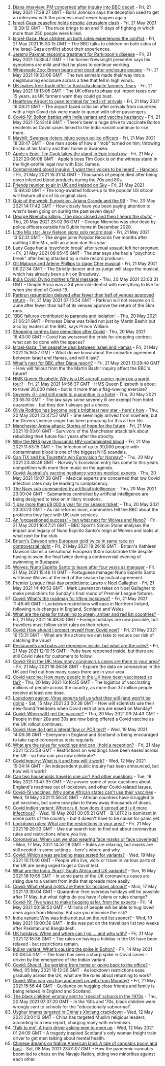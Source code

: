 1. [Diana interview: PM concerned after inquiry into BBC deceit](https://www.bbc.co.uk/news/uk-57200207) - Fri, 21 May 2021 17:38:27 GMT - Boris Johnson says the deception used to get an interview with the princess must never happen again.
2. [Israel-Gaza ceasefire holds despite Jerusalem clash](https://www.bbc.co.uk/news/world-middle-east-57195537) - Fri, 21 May 2021 19:39:12 GMT - The truce brings to an end 11 days of fighting in which more than 250 people were killed.
3. [Israel-Gaza: How children on both sides experienced the conflict](https://www.bbc.co.uk/news/world-middle-east-57203350) - Fri, 21 May 2021 15:30:15 GMT - The BBC talks to children on both sides of the Israel-Gaza conflict about their experiences.
4. [Jeremy Paxman receiving treatment for Parkinson's disease](https://www.bbc.co.uk/news/entertainment-arts-57206289) - Fri, 21 May 2021 15:38:47 GMT - The former Newsnight presenter says his symptoms are mild and that he plans to continue working.
5. [Whipsnade Zoo: Brown bears shot dead after enclosure escape](https://www.bbc.co.uk/news/uk-england-beds-bucks-herts-57207961) - Fri, 21 May 2021 19:33:06 GMT - The two animals made their way into a neighbouring enclosure across a tree that fell in high winds.
6. [UK makes free-trade offer to Australia despite farmers' fears](https://www.bbc.co.uk/news/uk-politics-57198607) - Fri, 21 May 2021 18:13:05 GMT - The UK offers to phase out import taxes over 15 years, as UK farmers warn they could go bust.
7. [Heathrow Airport to open terminal for 'red list' arrivals](https://www.bbc.co.uk/news/business-57206018) - Fri, 21 May 2021 16:08:21 GMT - The airport faced criticism after arrivals from countries with a high Covid risk were made to queue with other passengers.
8. [Covid-19: Bolton battles with India variant and vaccine hesitancy](https://www.bbc.co.uk/news/uk-57191667) - Fri, 21 May 2021 15:43:48 GMT - There's been a huge drive to vaccinate Bolton residents as Covid cases linked to the India variant continue to rise there.
9. [Mayhill: Swansea rioters injure seven police officers](https://www.bbc.co.uk/news/uk-wales-57197466) - Fri, 21 May 2021 18:38:47 GMT - One man spoke of how a "mob" turned on him, throwing bricks at his family and their home in Swansea.
10. [Apple v Epic: Tim Cook takes the stand in Epic legal row](https://www.bbc.co.uk/news/technology-57199547) - Fri, 21 May 2021 20:06:08 GMT - Apple's boss Tim Cook is on the witness stand in the high-profile legal row with Epic Games.
11. [Contaminated blood inquiry: 'I want their voices to be heard' - Hancock](https://www.bbc.co.uk/news/health-57190095) - Fri, 21 May 2021 15:31:14 GMT - Thousands of people died after being given infected blood products during the 70s and 80s.
12. [Friends reunion to air in UK and Ireland on Sky](https://www.bbc.co.uk/news/entertainment-arts-57206349) - Fri, 21 May 2021 15:49:30 GMT - The long-awaited follow-up to the popular US sitcom will feature all six of its original stars.
13. [Quiz of the week: Eurovision, Ariana Grande and the 99](https://www.bbc.co.uk/news/world-57183679) - Thu, 20 May 2021 14:17:42 GMT - How closely have you been paying attention to what's been going on during the past seven days?
14. [George Nkencho killing: 'The door closed and then I heard the shots'](https://www.bbc.co.uk/news/world-europe-57194011) - Thu, 20 May 2021 23:02:36 GMT - George Nkencho was shot dead by police officers outside his Dublin home in December 2020.
15. [Little Mix star Jesy Nelson signs solo record deal](https://www.bbc.co.uk/news/entertainment-arts-57204589) - Fri, 21 May 2021 13:52:31 GMT - The singer joins Polydor Records five months after quitting Little Mix, with an album due this year.
16. [Lady Gaga had a 'psychotic break' after sexual assault left her pregnant](https://www.bbc.co.uk/news/entertainment-arts-57199018) - Fri, 21 May 2021 09:05:45 GMT - The star says she had a "psychotic break" after being attacked by a male record producer.
17. [Oti Mabuse and Arlene Phillips to stage Cher musical](https://www.bbc.co.uk/news/entertainment-arts-57188486) - Fri, 21 May 2021 06:22:34 GMT - The Strictly dancer and ex-judge will stage the musical, which has already been a hit on Broadway.
18. [India Covid: Dying mother's final message](https://www.bbc.co.uk/news/world-asia-57189165) - Thu, 20 May 2021 23:03:31 GMT - Dimple Arora was a 34 year-old-dentist with everything to live for when she died of Covid-19.
19. [Parkrun resumption delayed after fewer than half of venues approved return](https://www.bbc.co.uk/sport/athletics/57197660) - Fri, 21 May 2021 07:15:54 GMT - Parkrun will not resume on 5 June after fewer than half of its venues approve the return of the 5km runs.
20. ['BBC failures contributed to paranoia and isolation'](https://www.bbc.co.uk/news/uk-57192909) - Thu, 20 May 2021 21:06:21 GMT - Princess Diana was failed not just by Martin Bashir but also by leaders at the BBC, says Prince William.
21. [Shopping centres face demolition after Covid](https://www.bbc.co.uk/news/uk-57165171) - Thu, 20 May 2021 16:43:00 GMT - Covid has worsened the crisis for shopping centres; what can be done with the spaces?
22. [Israel-Gaza: The ceasefire deal between Israel and Hamas](https://www.bbc.co.uk/news/57200843) - Fri, 21 May 2021 15:16:57 GMT - What do we know about the ceasefire agreement between Israel and Hamas, and will it last?
23. [What's next for BBC after Diana report?](https://www.bbc.co.uk/news/uk-57202578) - Fri, 21 May 2021 13:29:48 GMT - How will fallout from the the Martin Bashir inquiry affect the BBC's future?
24. [HMS Queen Elizabeth: Why is a UK aircraft carrier going on a world tour?](https://www.bbc.co.uk/news/uk-57195317) - Fri, 21 May 2021 14:56:37 GMT - HMS Queen Elizabeth is about to travel 26,000 miles - but is it more than a flag-waving exercise?
25. [Severely ill - and still made to quarantine in a hotel](https://www.bbc.co.uk/news/stories-57162187) - Thu, 20 May 2021 23:55:10 GMT - The law says some severely ill are exempt from hotel quarantine - but they don't always get a choice.
26. [Olivia Rodrigo has become pop's brightest new star - here's how](https://www.bbc.co.uk/news/entertainment-arts-57174471) - Thu, 20 May 2021 23:47:57 GMT - She seemingly arrived from nowhere, but the Drivers License singer has been preparing for this all her life.
27. [Manchester Arena attack: Stories of hope for the future](https://www.bbc.co.uk/news/uk-england-manchester-57185632) - Fri, 21 May 2021 10:03:01 GMT - Survivors of the Manchester attack talk about rebuilding their future four years after the atrocity.
28. [Why the NHS gave thousands HIV-contaminated blood](https://www.bbc.co.uk/news/health-48596605) - Fri, 21 May 2021 11:53:15 GMT - The infection of up to 30,000 people with contaminated blood is one of the biggest NHS scandals.
29. [Can TIX and his Tourette's win Eurovision for Norway?](https://www.bbc.co.uk/news/disability-57187712) - Thu, 20 May 2021 23:48:48 GMT - Norway's Eurovision entry has come to this years competition with more than music on the agenda.
30. [Covid: Australia's vaccine hesitancy worries medical experts](https://www.bbc.co.uk/news/world-australia-57181038) - Thu, 20 May 2021 16:07:38 GMT - Medical experts are concerned that low Covid infection rates may be leading to complacency.
31. [The Navy sub commanded by artificial intelligence](https://www.bbc.co.uk/news/business-56993035) - Thu, 20 May 2021 23:00:04 GMT - Submarines controlled by artificial intelligence are being designed to take on military missions.
32. ['I pay more than £9,000 a year for my season ticket'](https://www.bbc.co.uk/news/business-57186489) - Thu, 20 May 2021 23:00:23 GMT - As rail reforms loom, commuters tell the BBC about the problems they face with UK train services.
33. [An 'unquestioned success' - but what next for Wolves and Nuno?](https://www.bbc.co.uk/sport/football/57206532) - Fri, 21 May 2021 16:47:21 GMT - BBC Sport's Simon Stone analyses the impact and legacy of Nuno Espirito Santo's reign at Wolves and looks at what next for the club.
34. [Britain's Dawson wins European gold twice in same race on controversial night](https://www.bbc.co.uk/sport/swimming/57207977) - Fri, 21 May 2021 19:26:16 GMT - Britain's Kathleen Dawson claims a sensational European 100m backstroke title despite having to swim the final twice during a controversial evening of swimming in Budapest.
35. [Wolves: Nuno Espirito Santo to leave after four years as manager](https://www.bbc.co.uk/sport/football/57204075) - Fri, 21 May 2021 15:46:14 GMT - Portuguese manager Nuno Espirito Santo will leave Wolves at the end of the season by mutual agreement.
36. [Premier League final-day predictions: Lawro v Noel Gallagher](https://www.bbc.co.uk/sport/football/57186372) - Fri, 21 May 2021 14:40:53 GMT - Mark Lawrenson takes on Noel Gallagher to make predictions for Sunday's final round of Premier League fixtures.
37. [Covid: What's the roadmap for lifting lockdown?](https://www.bbc.co.uk/news/explainers-52530518) - Fri, 21 May 2021 11:48:48 GMT - Lockdown restrictions will ease in Northern Ireland, following rule changes in England, Scotland and Wales
38. [What are the rules for travelling to green, amber and red list countries?](https://www.bbc.co.uk/news/explainers-52544307) - Fri, 21 May 2021 16:49:30 GMT - Foreign holidays are now possible, but travellers must follow strict rules on their return.
39. [Covid: How should I protect myself from Covid now?](https://www.bbc.co.uk/news/health-57087517) - Fri, 21 May 2021 16:15:31 GMT - What are the actions we can take to reduce our risk of catching the virus?
40. [Restaurants and pubs are reopening inside, but what are the rules?](https://www.bbc.co.uk/news/business-52977388) - Fri, 21 May 2021 12:10:15 GMT - Pubs have reopened inside, but there are still Covid rules for customers to follow.
41. [Covid-19 in the UK: How many coronavirus cases are there in your area?](https://www.bbc.co.uk/news/uk-51768274) - Fri, 21 May 2021 16:06:58 GMT - Explore the data on coronavirus in the UK and find out how many cases there are in your area.
42. [Covid vaccine: How many people in the UK have been vaccinated so far?](https://www.bbc.co.uk/news/health-55274833) - Thu, 20 May 2021 16:16:35 GMT - The logistics of vaccinating millions of people across the country, as more than 37 million people receive at least one dose.
43. [Lockdown easing: Virus experts tell us what they will (and won't) be doing](https://www.bbc.co.uk/news/uk-57069293) - Sat, 15 May 2021 23:00:38 GMT - How will scientists use their new-found freedoms when Covid restrictions are eased on Monday?
44. [Covid: When will I get the vaccine?](https://www.bbc.co.uk/news/health-55045639) - Thu, 20 May 2021 09:24:43 GMT - People in their 20s and 30s are now being offered a Covid vaccine as the UK rollout continues.
45. [Covid: How do I get a lateral flow or PCR test?](https://www.bbc.co.uk/news/health-51943612) - Wed, 19 May 2021 14:06:38 GMT - Everyone in England and Scotland is being encouraged to take rapid coronavirus tests regularly.
46. [What are the rules for weddings and can I hold a reception?](https://www.bbc.co.uk/news/explainers-52811509) - Fri, 21 May 2021 15:23:58 GMT - Restrictions on weddings have been eased across the UK - so how can you now celebrate?
47. [Covid inquiry: What is it and how will it work?](https://www.bbc.co.uk/news/explainers-57085964) - Wed, 12 May 2021 15:04:14 GMT - An independent public inquiry has been announced, but how will it work?
48. [Can two households travel in one car? And other questions](https://www.bbc.co.uk/news/world-asia-china-51176409) - Tue, 18 May 2021 13:47:35 GMT - We answer some of your questions about England's roadmap out of lockdown, and other Covid-related issues.
49. [Covid-19 vaccines: Why some African states can't use their vaccines](https://www.bbc.co.uk/news/56940657) - Wed, 19 May 2021 11:56:30 GMT - African countries have struggled to get vaccines, but some now plan to throw away thousands of doses.
50. [Covid Indian variant: Where is it, how does it spread and is it more infectious?](https://www.bbc.co.uk/news/health-57157496) - Wed, 19 May 2021 00:05:21 GMT - B.1.617.2 is dominant in some parts of the country - but it doesn't have to be cause for panic yet.
51. [Lockdown rules: What are the restrictions in your area?](https://www.bbc.co.uk/news/uk-54373904) - Fri, 21 May 2021 16:29:33 GMT - Use our search tool to find out about coronavirus rules and restrictions where you live.
52. [Coronavirus: When can we stop wearing face masks or face coverings?](https://www.bbc.co.uk/news/health-51205344) - Mon, 17 May 2021 14:52:18 GMT - Rules are relaxing, but masks are still needed in some settings - here's where and why.
53. [Covid: Which areas are being mass tested for variants?](https://www.bbc.co.uk/news/explainers-54872039) - Wed, 19 May 2021 10:11:46 GMT - People who live, work or travel in various parts of the UK are being urged to get a Covid test.
54. [What are the India, Brazil, South Africa and UK variants?](https://www.bbc.co.uk/news/health-55659820) - Sun, 16 May 2021 18:19:55 GMT - In some parts of the UK coronavirus cases are rising due to a variant from India that spreads more easily.
55. [Covid: What refund rights are there for holidays abroad?](https://www.bbc.co.uk/news/business-51615412) - Mon, 17 May 2021 13:30:04 GMT - Quarantine-free overseas holidays will be possible after 17 May, but what rights do you have if plans or rules change?
56. [Covid-19: Five ways to make hugging safer, from the experts](https://www.bbc.co.uk/news/uk-57083571) - Fri, 14 May 2021 00:58:53 GMT - Millions of people will be able to hug loved ones again from Monday. But can you minimise the risk?
57. [India variant: Why was India not put on the red list sooner?](https://www.bbc.co.uk/news/56801288) - Wed, 19 May 2021 16:00:36 GMT - India was put on the travel ban list two weeks after Pakistan and Bangladesh.
58. [UK holidays: When and where can I go.... and who with?](https://www.bbc.co.uk/news/explainers-52646738) - Fri, 21 May 2021 12:18:36 GMT - The rules on having a holiday in the UK have been relaxed - but restrictions remain.
59. [Indian variant: What's causing the spike in Bolton?](https://www.bbc.co.uk/news/health-57094274) - Fri, 14 May 2021 00:08:55 GMT - The town has seen a sharp spike in Covid cases - driven by the emergence of the Indian variant.
60. [Covid: Should I be working from home or going back to the office?](https://www.bbc.co.uk/news/business-52567567) - Wed, 05 May 2021 16:13:36 GMT - As lockdown restrictions ease gradually across the UK, what are the rules about returning to work?
61. [Covid: Who can you hug and meet up with from Monday?](https://www.bbc.co.uk/news/uk-51506729) - Fri, 21 May 2021 15:56:44 GMT - Guidance on hugging close friends and family is being relaxed in England and Scotland.
62. [The black children wrongly sent to 'special' schools in the 1970s](https://www.bbc.co.uk/news/uk-57099654) - Thu, 20 May 2021 07:37:20 GMT - In the '60s and '70s, black children were wrongly sent to schools for the "educationally subnormal".
63. [Uyghur imams targeted in China's Xinjiang crackdown](https://www.bbc.co.uk/news/world-asia-china-56986057) - Wed, 12 May 2021 23:01:12 GMT - China has targeted Muslim religious leaders, according to a new report, charging many with extremism.
64. ['Talk to me': A train driver asking men to open up](https://www.bbc.co.uk/news/stories-57060971) - Wed, 12 May 2021 01:24:09 GMT - A tragedy inspired Scotland's only woman freight train driver to get men talking about mental health.
65. [Chinese dreams on Native American land: A tale of cannabis boom and bust](https://www.bbc.co.uk/news/world-us-canada-56835897) - Sat, 08 May 2021 23:01:07 GMT - How the pandemic cannabis boom led to chaos on the Navajo Nation, pitting two minorities against each other.

